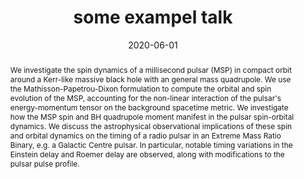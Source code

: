 ---
title: "some exampel talk"
date: 2020-06-01
publishDate: 2020-06-01T00:00:00.000000Z
authors: ["T. Kimpson", "K. Wu", "and S. Zane"]
publication_types: ["2"]
abstract: "We investigate the spin dynamics of a millisecond pulsar (MSP) in compact orbit around a Kerr-like massive black hole with an general mass quadrupole. We use the Mathisson-Papetrou-Dixon formulation to compute the orbital and spin evolution of the MSP, accounting for the non-linear interaction of the pulsar's energy-momentum tensor on the background spacetime metric. We investigate how the MSP spin and BH quadrupole moment manifest in the pulsar spin-orbital dynamics. We discuss the astrophysical observational implications of these spin and orbital dynamics on the timing of a radio pulsar in an Extreme Mass Ratio Binary, e.g. a Galactic Centre pulsar. In particular, notable timing variations in the Einstein delay and Roemer delay are observed, along with modifications to the pulsar pulse profile."
featured: false
publication: "*MNRAS*"
doi: "10.1093/mnras/staa1259"
links:
  - icon_pack: 
    icon: 
    name: arxiv
    url: 'https://arxiv.org/abs/2007.05219'
---